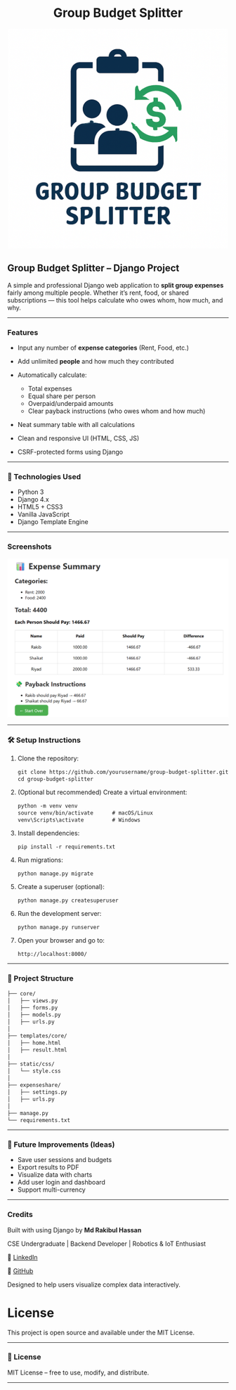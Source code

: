 # <h1 align="center"> Group Budget Splitter </h1>

<p align="center">
  <img src="Expenseshare-logo.png" width="500" alt="Expenseshare-logo">
</p>


## Group Budget Splitter – Django Project

A simple and professional Django web application to **split group expenses** fairly among multiple people. Whether it’s rent, food, or shared subscriptions — this tool helps calculate who owes whom, how much, and why.

---

### Features

* Input any number of **expense categories** (Rent, Food, etc.)
* Add unlimited **people** and how much they contributed
* Automatically calculate:

  * Total expenses
  * Equal share per person
  * Overpaid/underpaid amounts
  * Clear payback instructions (who owes whom and how much)
* Neat summary table with all calculations
* Clean and responsive UI (HTML, CSS, JS)
*  CSRF-protected forms using Django

---

### 🚀 Technologies Used

* Python 3
* Django 4.x
* HTML5 + CSS3
* Vanilla JavaScript
* Django Template Engine

---

### Screenshots
<p align="center">
  <img src="Expenseshare.png" width="700" alt="Expenseshare">
</p>

---

### 🛠️ Setup Instructions

1. Clone the repository:

   ```
   git clone https://github.com/yourusername/group-budget-splitter.git
   cd group-budget-splitter
   ```

2. (Optional but recommended) Create a virtual environment:

   ```
   python -m venv venv
   source venv/bin/activate      # macOS/Linux
   venv\Scripts\activate         # Windows
   ```

3. Install dependencies:

   ```
   pip install -r requirements.txt
   ```

4. Run migrations:

   ```
   python manage.py migrate
   ```

5. Create a superuser (optional):

   ```
   python manage.py createsuperuser
   ```

6. Run the development server:

   ```
   python manage.py runserver
   ```

7. Open your browser and go to:

   ```
   http://localhost:8000/
   ```

---

### 📂 Project Structure

```
├── core/
│   ├── views.py
│   ├── forms.py
│   ├── models.py
│   ├── urls.py
│
├── templates/core/
│   ├── home.html
│   ├── result.html
│
├── static/css/
│   └── style.css
│
├── expenseshare/
│   ├── settings.py
│   ├── urls.py
│
├── manage.py
└── requirements.txt
```

---

### 🔧 Future Improvements (Ideas)

* Save user sessions and budgets
* Export results to PDF
* Visualize data with charts
* Add user login and dashboard
* Support multi-currency

---

### Credits

Built with using Django by **Md Rakibul Hassan**

CSE Undergraduate | Backend Developer | Robotics & IoT Enthusiast

🔗 [LinkedIn](https://www.linkedin.com/in/md-rakibul-hassan-507b00308)

🐙 [GitHub](https://github.com/RR0327)

Designed to help users visualize complex data interactively.

# License

This project is open source and available under the MIT License.

---

### 📜 License

MIT License – free to use, modify, and distribute.

---

